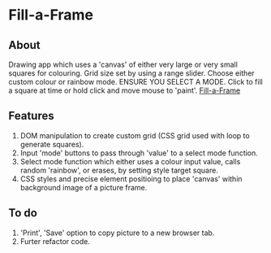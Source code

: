 # Fill-a-Frame

## About

Drawing app which uses a 'canvas' of either very large or very small squares for colouring. Grid size set by using a range slider. Choose either custom colour or rainbow mode. ENSURE YOU SELECT A MODE. Click to fill a square at time or hold click and move  mouse to 'paint'. 
[Fill-a-Frame](https://rajheer.github.io/Fill-a-Frame/)

## Features

1. DOM manipulation to create custom grid (CSS grid used with loop to generate squares).
2. Input 'mode' buttons to pass through 'value' to a select mode function.
3. Select mode function which either uses a colour input value, calls random 'rainbow', or erases, by setting style target square. 
4. CSS styles and precise element positioing to place 'canvas' within background image of a picture frame.

## To do

1. 'Print', 'Save' option to copy picture to a new browser tab.
2. Furter refactor code.
